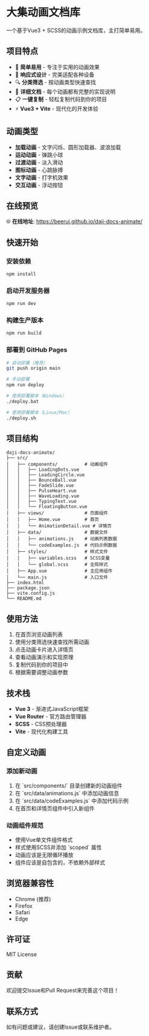# 大集动画文档库

一个基于Vue3 + SCSS的动画示例文档库，主打简单易用。

## 项目特点

- 🎨 **简单易用** - 专注于实用的动画效果
- 📱 **响应式设计** - 完美适配各种设备
- 🔍 **分类筛选** - 按动画类型快速查找
- 📝 **详细文档** - 每个动画都有完整的实现说明
- 📋 **一键复制** - 轻松复制代码到你的项目
- ⚡ **Vue3 + Vite** - 现代化的开发体验

## 动画类型

- **加载动画** - 文字闪烁、圆形加载器、波浪加载
- **运动动画** - 弹跳小球
- **过渡动画** - 淡入滑动
- **图标动画** - 心跳脉搏
- **文字动画** - 打字机效果
- **交互动画** - 浮动按钮

## 在线预览

🌐 **在线地址**: https://beerui.github.io/daji-docs-animate/

## 快速开始

### 安装依赖

```bash
npm install
```

### 启动开发服务器

```bash
npm run dev
```

### 构建生产版本

```bash
npm run build
```

### 部署到 GitHub Pages

```bash
# 自动部署（推荐）
git push origin main

# 手动部署
npm run deploy

# 使用部署脚本（Windows）
./deploy.bat

# 使用部署脚本（Linux/Mac）
./deploy.sh
```

## 项目结构

```
daji-docs-animate/
├── src/
│   ├── components/          # 动画组件
│   │   ├── LoadingDots.vue
│   │   ├── LoadingCircle.vue
│   │   ├── BounceBall.vue
│   │   ├── FadeSlide.vue
│   │   ├── PulseHeart.vue
│   │   ├── WaveLoading.vue
│   │   ├── TypingText.vue
│   │   └── FloatingButton.vue
│   ├── views/               # 页面组件
│   │   ├── Home.vue         # 首页
│   │   └── AnimationDetail.vue # 详情页
│   ├── data/                # 数据文件
│   │   ├── animations.js    # 动画列表数据
│   │   └── codeExamples.js  # 代码示例数据
│   ├── styles/              # 样式文件
│   │   ├── variables.scss   # SCSS变量
│   │   └── global.scss      # 全局样式
│   ├── App.vue              # 主应用组件
│   └── main.js              # 入口文件
├── index.html
├── package.json
├── vite.config.js
└── README.md
```

## 使用方法

1. 在首页浏览动画列表
2. 使用分类筛选快速查找所需动画
3. 点击动画卡片进入详情页
4. 查看动画演示和实现原理
5. 复制代码到你的项目中
6. 根据需要调整动画参数

## 技术栈

- **Vue 3** - 渐进式JavaScript框架
- **Vue Router** - 官方路由管理器
- **SCSS** - CSS预处理器
- **Vite** - 现代化构建工具

## 自定义动画

### 添加新动画

1. 在 \`src/components/\` 目录创建新的动画组件
2. 在 \`src/data/animations.js\` 中添加动画信息
3. 在 \`src/data/codeExamples.js\` 中添加代码示例
4. 在首页和详情页组件中引入新组件

### 动画组件规范

- 使用Vue单文件组件格式
- 样式使用SCSS并添加 \`scoped\` 属性
- 动画应该是无限循环播放
- 组件应该是自包含的，不依赖外部样式

## 浏览器兼容性

- Chrome (推荐)
- Firefox
- Safari
- Edge

## 许可证

MIT License

## 贡献

欢迎提交Issue和Pull Request来完善这个项目！

## 联系方式

如有问题或建议，请创建Issue或联系维护者。 